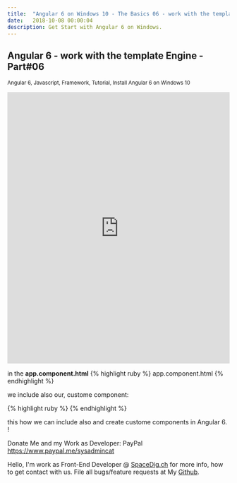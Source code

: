 ```yaml
---
title:  "Angular 6 on Windows 10 - The Basics 06 - work with the template Engine - Basic Part#06"
date:   2018-10-08 00:00:04
description: Get Start with Angular 6 on Windows.
---
```

<h2 id="this-post-is-the-last-of-a-series-of-posts-in-which-i-write-about-the-observable-type-in-the-first-post-we-went-ahead-writing-an-observable-from-scratch-in-order-to-fully-understand-it-we-then-explored-how-to-create-observables-from-values-arrays-dom-events-and-promises-this-time-well-focus-on-compositions-by-rewriting-some-basic-composition-operators">
Angular 6 - work with the template Engine - Part#06</h2>

<small>Angular 6, Javascript, Framework, Tutorial, Install Angular 6 on Windows 10</small>



<iframe width="100%" height="615" src="https://www.youtube.com/embed/SC-Lz1h-ZZs" frameborder="0" allow="autoplay; encrypted-media" allowfullscreen></iframe>

in the <strong>app.component.html</strong>
{% highlight ruby %}
app.component.html
{% endhighlight %}

we include also our, custome component:

{% highlight ruby %}
<app-server></app-server>
{% endhighlight %}


this how we can include also and create custome components in Angular 6. ! 

Donate Me and my Work as Developer: PayPal <a href="https://www.paypal.me/sysadmincat">https://www.paypal.me/sysadmincat </a>


 Hello, I'm work as Front-End Developer @ [SpaceDig.ch][spacedig] for more info, how to get contact with us. File all bugs/feature requests at My  [Github][jekyll-gh].

[jekyll-gh]: https://github.com/spaceg
[spacedig]:    http://spacedig.ch
